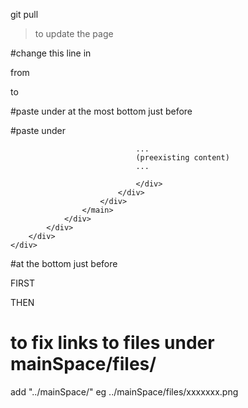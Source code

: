 git pull
> to update the page

#change this line in <head></head>

from
<link rel="stylesheet" href="/static/style.css" type="text/css" />
to
<link rel="stylesheet" href="../mainSpace/static/style.css" type="text/css" />

#paste under <head> at the most bottom just before </head>

<link rel="stylesheet" href="../assets/217420326D.gz.css" type="text/css">
<link rel="stylesheet" href="../assets/9jvvjv40-internal-bootstrap.css" type="text/css">
<link rel="stylesheet" href="../assets/vz033906-internal.css" type="text/css">
<link rel="stylesheet" href="../main-assets/main.css" type="text/css">
<script type="text/javascript" src="../assets/inserthtml.js"></script>

<base href="https://wongjinfa.github.io/">

#paste under <body>

<div id="js-fixed-header-offset" style="margin-top: 0px;">
    <div w3-include-html="../inserts/header.html"></div>
        <div class="ws-theme-body">
            <div class="ws-theme-container">
                <div class="ws-theme-body-inner">
                    <div w3-include-html="../inserts/nav.html"></div>
                    <main class="ws-theme-content" role="main">
                        <div class="ws-theme-content-inner">
                            <div class="contentBox">
                                <div class="innerContentBox" id="WikiContent">

                                ...
                                (preexisting content)
                                ...

                                </div>
                            </div>
                        </div>
                    </main>
                </div>
            </div>
        </div>
    </div>
</div>

#at the bottom just before </body>

FIRST
<div w3-include-html="../inserts/footer.html"></div>

THEN
<script>
    includeHTML()
</script>

# to fix links to files under mainSpace/files/

add "../mainSpace/"
eg ../mainSpace/files/xxxxxxx.png